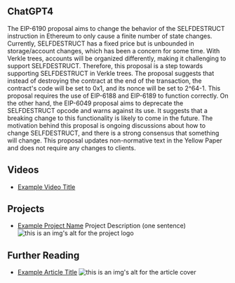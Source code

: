 ## ChatGPT4

The EIP-6190 proposal aims to change the behavior of the SELFDESTRUCT instruction in Ethereum to only cause a finite number of state changes. Currently, SELFDESTRUCT has a fixed price but is unbounded in storage/account changes, which has been a concern for some time. With Verkle trees, accounts will be organized differently, making it challenging to support SELFDESTRUCT. Therefore, this proposal is a step towards supporting SELFDESTRUCT in Verkle trees. The proposal suggests that instead of destroying the contract at the end of the transaction, the contract's code will be set to 0x1, and its nonce will be set to 2^64-1. This proposal requires the use of EIP-6188 and EIP-6189 to function correctly. On the other hand, the EIP-6049 proposal aims to deprecate the SELFDESTRUCT opcode and warns against its use. It suggests that a breaking change to this functionality is likely to come in the future. The motivation behind this proposal is ongoing discussions about how to change SELFDESTRUCT, and there is a strong consensus that something will change. This proposal updates non-normative text in the Yellow Paper and does not require any changes to clients.

## Videos

- [Example Video Title](https://www.youtube.com/watch?v=TDGq4aeevgY)

## Projects

- [Example Project Name](https://xxxx.xxx/xxxxx) Project Description (one sentence) ![this is an img's alt for the project logo](https://xxxx.xxx/project-logo.xxx)

## Further Reading

- [Example Article Title](https://xxxx.xxx/xxxxx) ![this is an img's alt for the article cover](https://xxxx.xxx/article-cover.xxx)
